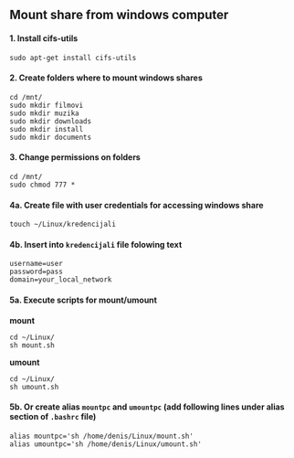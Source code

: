 ## Mount share from windows computer

#### 1. Install cifs-utils

```
sudo apt-get install cifs-utils
```
#### 2. Create folders where to mount windows shares 

```
cd /mnt/
sudo mkdir filmovi
sudo mkdir muzika
sudo mkdir downloads
sudo mkdir install
sudo mkdir documents
```

#### 3. Change permissions on folders

```
cd /mnt/
sudo chmod 777 * 
```
#### 4a. Create file with user credentials for accessing windows share

```
touch ~/Linux/kredencijali
```

#### 4b. Insert into `kredencijali` file folowing text
```
username=user
password=pass
domain=your_local_network
```

#### 5a. Execute scripts for mount/umount 

**mount**
```
cd ~/Linux/
sh mount.sh
```
**umount**
```
cd ~/Linux/
sh umount.sh
```

#### 5b. Or create alias `mountpc` and `umountpc` (add following lines under alias section of `.bashrc` file)

```
alias mountpc='sh /home/denis/Linux/mount.sh'
alias umountpc='sh /home/denis/Linux/umount.sh'
```

